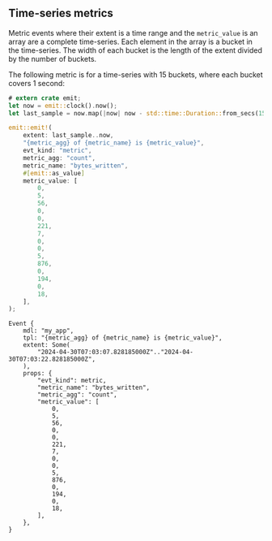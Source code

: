 ## Time-series metrics

Metric events where their extent is a time range and the `metric_value` is an array are a complete time-series. Each element in the array is a bucket in the time-series. The width of each bucket is the length of the extent divided by the number of buckets.

The following metric is for a time-series with 15 buckets, where each bucket covers 1 second:

```rust
# extern crate emit;
let now = emit::clock().now();
let last_sample = now.map(|now| now - std::time::Duration::from_secs(15));

emit::emit!(
    extent: last_sample..now,
    "{metric_agg} of {metric_name} is {metric_value}",
    evt_kind: "metric",
    metric_agg: "count",
    metric_name: "bytes_written",
    #[emit::as_value]
    metric_value: [
        0,
        5,
        56,
        0,
        0,
        221,
        7,
        0,
        0,
        5,
        876,
        0,
        194,
        0,
        18,
    ],
);
```

```text
Event {
    mdl: "my_app",
    tpl: "{metric_agg} of {metric_name} is {metric_value}",
    extent: Some(
        "2024-04-30T07:03:07.828185000Z".."2024-04-30T07:03:22.828185000Z",
    ),
    props: {
        "evt_kind": metric,
        "metric_name": "bytes_written",
        "metric_agg": "count",
        "metric_value": [
            0,
            5,
            56,
            0,
            0,
            221,
            7,
            0,
            0,
            5,
            876,
            0,
            194,
            0,
            18,
        ],
    },
}
```

